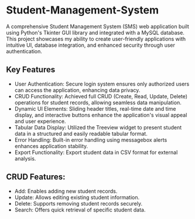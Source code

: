 # Student-Management-System
A comprehensive Student Management System (SMS) web application built using Python's Tkinter GUI library and integrated with a MySQL database. This project showcases my ability to create user-friendly applications with intuitive UI, database integration, and enhanced security through user authentication.

## Key Features
* User Authentication: Secure login system ensures only authorized users can access the application, enhancing data privacy.
* CRUD Functionality: Achieved full CRUD (Create, Read, Update, Delete) operations for student records, allowing seamless data manipulation.
* Dynamic UI Elements: Sliding header titles, real-time date and time display, and interactive buttons enhance the application's visual appeal and user experience.
* Tabular Data Display: Utilized the Treeview widget to present student data in a structured and easily readable tabular format.
* Error Handling: Built-in error handling using messagebox alerts enhances application stability.
* Export Functionality: Export student data in CSV format for external analysis.

## CRUD Features:
* Add: Enables adding new student records.
* Update: Allows editing existing student information.
* Delete: Supports removing student records securely.
* Search: Offers quick retrieval of specific student data.
